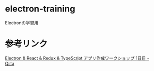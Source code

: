 # electron-training
Electronの学習用

# 参考リンク
[Electron & React & Redux & TypeScript アプリ作成ワークショップ 1日目 \- Qiita](https://qiita.com/EBIHARA_kenji/items/25e59f7132b96cb886f3)